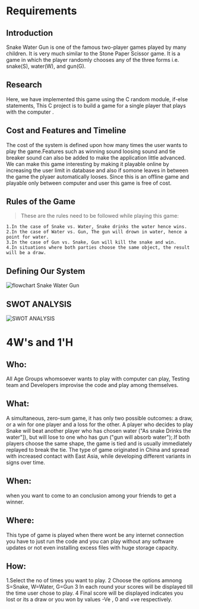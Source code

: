 # Requirements
## Introduction
Snake Water Gun is one of the famous two-player games played by many children. It is very much similar to the Stone Paper Scissor game. It is a game in which the player randomly chooses any of the three forms i.e. snake(S), water(W), and gun(G).
## Research
Here, we have implemented this game using the C random module, if-else statements, This C project is to build a game for a single player that plays with the computer . 
## Cost and Features and Timeline
The cost of the system is defined upon how many times the user wants to play the game.Features such as winning sound loosing sound and tie breaker sound can also be added to make the application little advanced. We can make this game interesting by making it playable online by increasing the user limit in database and also if somone leaves in between the game the plyaer automatically looses. Since this is an offline game and playable only between computer and user this game is free of cost.
## Rules of the Game
><p>These are the rules need to be followed while playing this game:</p>
    1.In the case of Snake vs. Water, Snake drinks the water hence wins.
    2.In the case of Water vs. Gun, The gun will drown in water, hence a point for water.
    3.In the case of Gun vs. Snake, Gun will kill the snake and win.
    4.In situations where both parties choose the same object, the result will be a draw.
## Defining Our System
  ![flowchart Snake Water Gun](https://user-images.githubusercontent.com/86225003/125267438-6fdcc800-e324-11eb-9d81-5949eb203b4c.jpg)

## SWOT ANALYSIS
![SWOT ANALYSIS](https://raw.githubusercontent.com/Sambit-12/github-slideshow/main/3_Implementation/SWOT%20ANALYSIS.jpg)


# 4W&#39;s and 1&#39;H

## Who:
All Age Groups whomsoever wants to play with computer can play, Testing team and Developers improvise the code and play among themselves.

## What:
A simultaneous, zero-sum game, it has only two possible outcomes: a draw, or a win for one player and a loss for the other. A player who decides to play Snake will beat another player who has chosen water ("As snake Drinks the water"]), but will lose to one who has gun ("gun will absorb water");.If both players choose the same shape, the game is tied and is usually immediately replayed to break the tie. The type of game originated in China and spread with increased contact with East Asia, while developing different variants in signs over time.

## When:
when you want to come to an conclusion among your friends to get a winner.

## Where:
This type of game is played when there wont be any internet connection you have to just run the code and you can play without any software updates or not even installing excess files with huge storage capacity.

## How:
1.Select the no of times you want to play.
2 Choose the options amnong S=Snake, W=Water, G=Gun
3 In each round your scores will be displayed till the time user chose to play.
4 Final score will be displayed indicates you lost or its a draw or you won by values -Ve , 0 and +ve respectively.




